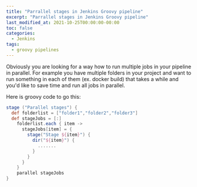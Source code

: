 ```yaml
---
title: "Parrallel stages in Jenkins Groovy pipeline"
excerpt: "Parrallel stages in Jenkins Groovy pipeline"
last_modified_at: 2021-10-25T00:00:00-00:00
toc: false
categories:
  - Jenkins
tags:
  - groovy pipelines
---
```

Obviously you are looking for a way how to run multiple jobs in your pipeline in parallel. For example you have multiple folders in your project and want to run something in each of them (ex. docker build) that takes a while and you'd like to save time and run all jobs in parallel.

Here is groovy code to go this:
```groovy
stage ("Parallel stages") {
  def folderlist = ["folder1","folder2","folder3"]
  def stageJobs = [:]
    folderlist.each { item ->
      stageJobs[item] = {
        stage("Stage ${item}") {
          dir("${item}") {
            .......
          }
        }
      }
    }
    parallel stageJobs
}
```
